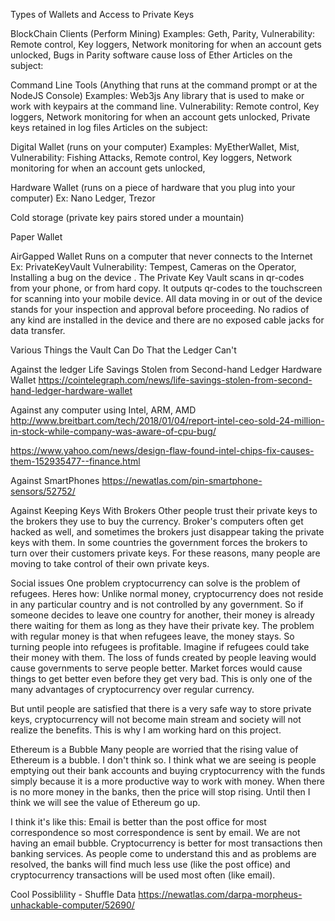 Types of Wallets and Access to Private Keys

BlockChain Clients
   (Perform Mining)
   Examples: 
      Geth, 
      Parity, 
   Vulnerability: 
      Remote control, Key loggers, 
      Network monitoring for when an account gets unlocked, 
      Bugs in Parity software cause loss of Ether
   Articles on the subject:

Command Line Tools
   (Anything that runs at the command prompt or at the NodeJS Console)
   Examples: 
      Web3js 
      Any library that is used to make or work with keypairs at the command line.
   Vulnerability: 
      Remote control, Key loggers, 
      Network monitoring for when an account gets unlocked,
      Private keys retained in log files 
   Articles on the subject:

Digital Wallet
   (runs on your computer) 
   Examples: 
      MyEtherWallet, 
      Mist,
   Vulnerability: 
      Fishing Attacks, 
      Remote control, 
      Key loggers, 
      Network monitoring for when an account gets unlocked, 

Hardware Wallet 
   (runs on a piece of hardware that you plug into your computer)
   Ex: Nano Ledger, Trezor

Cold storage 
   (private key pairs stored under a mountain) 
   

Paper Wallet



AirGapped Wallet
   Runs on a computer that never connects to the Internet
   Ex: PrivateKeyVault
   Vulnerability: Tempest, Cameras on the Operator, Installing a bug on the device
. The Private Key Vault scans in qr-codes from your phone, or from hard copy. It outputs qr-codes to the touchscreen for scanning into your mobile device. All data moving in or out of the device stands for your inspection and approval before proceeding. No radios of any kind are installed in the device and there are no exposed cable jacks for data transfer.


Various Things the Vault Can Do That the Ledger Can't


Against the ledger
Life Savings Stolen from Second-hand Ledger Hardware Wallet
https://cointelegraph.com/news/life-savings-stolen-from-second-hand-ledger-hardware-wallet



Against any computer using Intel, ARM, AMD 
http://www.breitbart.com/tech/2018/01/04/report-intel-ceo-sold-24-million-in-stock-while-company-was-aware-of-cpu-bug/

https://www.yahoo.com/news/design-flaw-found-intel-chips-fix-causes-them-152935477--finance.html


Against SmartPhones
https://newatlas.com/pin-smartphone-sensors/52752/


Against Keeping Keys With Brokers
Other people trust their private keys to the brokers they use to buy the currency. Broker's computers often get hacked as well, and sometimes the brokers just disappear taking the private keys with them. In some countries the government forces the brokers to turn over their customers private keys. For these reasons, many people are moving to take control of their own private keys.


Social issues
One problem cryptocurrency can solve is the problem of refugees. Heres how: 
Unlike normal money, cryptocurrency does not reside in any particular country and is not controlled by any government.
So if someone decides to leave one country for another, their money is already there waiting for them as long as they have their private key.
The problem with regular money is that when refugees leave, the money stays. So turning people into refugees is profitable.
Imagine if refugees could take their money with them.
The loss of funds created by people leaving would cause governments to serve people better.
Market forces would cause things to get better even before they get very bad.
This is only one of the many advantages of cryptocurrency over regular currency.

But until people are satisfied that there is a very safe way to store private keys, cryptocurrency will not become main stream and society will not realize the benefits.
This is why I am working hard on this project. 

Ethereum is a Bubble
Many people are worried that the rising value of Ethereum is a bubble. I don't think so. I think what we are seeing is people emptying out their bank accounts and buying cryptocurrency with the funds simply because it is a more productive way to work with money. When there is no more money in the banks, then the price will stop rising. Until then I think we will see the value of Ethereum go up.

I think it's like this:
Email is better than the post office for most correspondence so most correspondence is sent by email. We are not having an email bubble.
Cryptocurrency is better for most transactions then banking services. As people come to understand this and as problems are resolved, the banks will find much less use (like the post office) and cryptocurrency transactions will be used most often (like email).

Cool Possiblility - Shuffle Data
https://newatlas.com/darpa-morpheus-unhackable-computer/52690/



